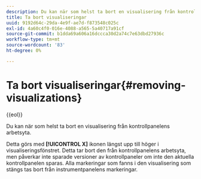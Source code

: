 ```yaml
---
description: Du kan när som helst ta bort en visualisering från kontrollpanelens arbetsyta.
title: Ta bort visualiseringar
uuid: 9192d64c-29da-4e9f-ae7d-f873548c025c
exl-id: 4a60c4f0-016e-4088-a565-5a40717a91cf
source-git-commit: b1dda69a606a16dccca30d2a74c7e63dbd27936c
workflow-type: tm+mt
source-wordcount: '83'
ht-degree: 0%

---
```


# Ta bort visualiseringar{#removing-visualizations}

{{eol}}

Du kan när som helst ta bort en visualisering från kontrollpanelens arbetsyta.

Detta görs med **[!UICONTROL X]** ikonen längst upp till höger i visualiseringsfönstret. Detta tar bort den från kontrollpanelens arbetsyta, men påverkar inte sparade versioner av kontrollpaneler om inte den aktuella kontrollpanelen sparas. Alla markeringar som fanns i den visualisering som stängs tas bort från instrumentpanelens markeringar.
